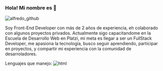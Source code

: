 ### Hola! Mi nombre es 👋
![alfredo_github](https://user-images.githubusercontent.com/35275603/110285581-74c5ef80-7fb1-11eb-8a51-4ccea026a0ff.gif)

Soy Front-End Developer con más de 2 años de experiencia, eh colaborado con algunos proyectos privados. Actualmente sigo capacitandome en la Escuela de Desarrollo Web en Platzi, mi meta es llegar a ser un FullStack Developer, me apasiona la tecnología, busco seguir aprendiendo, participar en proyectos, y compartir mi experiencia con la comunidad de desarroladores.

Lenguajes que manejo:
![html](https://user-images.githubusercontent.com/35275603/110285999-29f8a780-7fb2-11eb-84b8-09dac48b7895.png)

